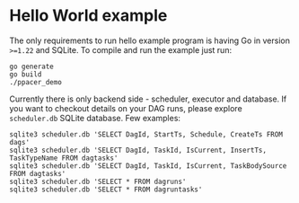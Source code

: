 # Hello World example

The only requirements to run hello example program is having Go in version
`>=1.22` and SQLite. To compile and run the example just run:

```
go generate
go build
./ppacer_demo
```

Currently there is only backend side - scheduler, executor and database. If you
want to checkout details on your DAG runs, please explore `scheduler.db` SQLite
database. Few examples:

```
sqlite3 scheduler.db 'SELECT DagId, StartTs, Schedule, CreateTs FROM dags'
sqlite3 scheduler.db 'SELECT DagId, TaskId, IsCurrent, InsertTs, TaskTypeName FROM dagtasks'
sqlite3 scheduler.db 'SELECT DagId, TaskId, IsCurrent, TaskBodySource FROM dagtasks'
sqlite3 scheduler.db 'SELECT * FROM dagruns'
sqlite3 scheduler.db 'SELECT * FROM dagruntasks'
```

